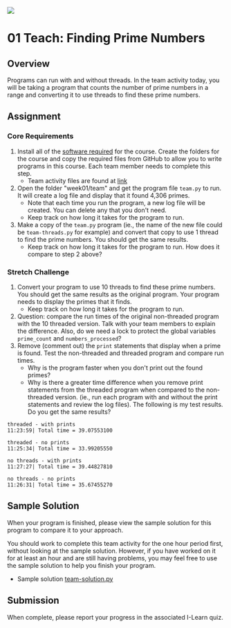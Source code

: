 ![](../site/banner.png)

# 01 Teach: Finding Prime Numbers

## Overview

Programs can run with and without threads.  In the team activity today, you will be taking a program that counts the number of prime numbers in a range and converting it to use threads to find these prime numbers.

## Assignment

### Core Requirements

1. Install all of the [software required](../overview/software.md) for the course.  Create the folders for the course and copy the required files from GitHub to allow you to write programs in this course.  Each team member needs to complete this step.
   - Team activity files are found at [link](team/)
2. Open the folder "week01/team" and get the program file `team.py` to run.  It will create a log file and display that it found 4,306 primes.  
   - Note that each time you run the program, a new log file will be created.  You can delete any that you don't need.
   - Keep track on how long it takes for the program to run.
3. Make a copy of the `team.py` program (ie., the name of the new file could be `team-threads.py` for example) and convert that copy to use 1 thread to find the prime numbers.  You should get the same results.
   - Keep track on how long it takes for the program to run.  How does it compare to step 2 above?


### Stretch Challenge

1. Convert your program to use 10 threads to find these prime numbers.  You should get the same results as the original program.  Your program needs to display the primes that it finds.
   - Keep track on how long it takes for the program to run.
2. Question: compare the run times of the original non-threaded program with the 10 threaded version.  Talk with your team members to explain the difference.  Also, do we need a lock to protect the global variables `prime_count` and `numbers_processed`?
3. Remove (comment out) the `print` statements that display when a prime is found.  Test the non-threaded and threaded program and compare run times. 
    - Why is the program faster when you don't print out the found primes?
    - Why is there a greater time difference when you remove print statements from the threaded program when compared to the non-threaded version. (ie., run each program with and without the print statements and review the log files).  The following is my test results.  Do you get the same results?

```
threaded - with prints
11:23:59| Total time = 39.07553100

threaded - no prints
11:25:34| Total time = 33.99205550

no threads - with prints
11:27:27| Total time = 39.44827810

no threads - no prints
11:26:31| Total time = 35.67455270
```

## Sample Solution

When your program is finished, please view the sample solution for this program to compare it to your approach.

You should work to complete this team activity for the one hour period first, without looking at the sample solution. However, if you have worked on it for at least an hour and are still having problems, you may feel free to use the sample solution to help you finish your program.

- Sample solution [team-solution.py](team/team-solution.py)

## Submission

When complete, please report your progress in the associated I-Learn quiz.

